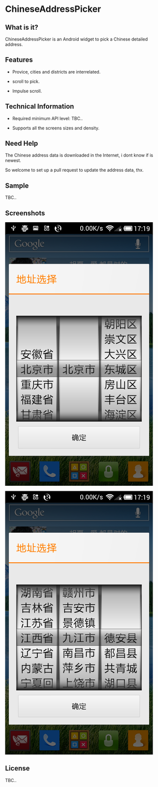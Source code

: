 # ChineseAddressPicker
## What is it?
ChineseAddressPicker is an Android widget to pick a Chinese detailed address.

## Features

* Provice, cities and districts are interrelated.

* scroll to pick.

* Impulse scroll.

## Technical Information

* Required minimum API level: TBC..

* Supports all the screens sizes and density.

## Need Help

The Chinese address data is downloaded in the Internet, i dont know if is newest.

So welcome to set up a pull request to update the address data, thx.

## Sample

TBC..

## Screenshots

![Screenshot 1](https://raw.githubusercontent.com/celerysoft/README/master/ChineseAddressPicker/sc01.png "Screenshot 1")

![Screenshot 2](https://raw.githubusercontent.com/celerysoft/README/master/ChineseAddressPicker/sc02.png "Screenshot 2")

## License

TBC..
